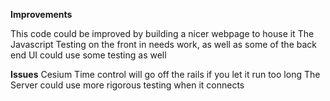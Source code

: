 **Improvements**

  This code could be improved by building a nicer webpage to house it
  The Javascript Testing on the front in needs work, as well as some of the back end
  UI could use some testing as well

**Issues**
  Cesium Time control will go off the rails if you let it run too long
  The Server could use more rigorous testing when it connects
